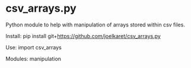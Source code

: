 # csv_arrays.py
Python module to help with manipulation of arrays stored within csv files. 

Install:
pip install git+https://github.com/joelkaret/csv_arrays.py

Use:
import csv_arrays

Modules:
manipulation
